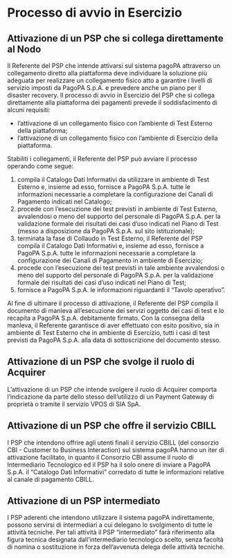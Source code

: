 # Processo di avvio in Esercizio

## Attivazione di un PSP che si collega direttamente al Nodo <a href="#invedfdp2run" id="invedfdp2run"></a>

Il Referente del PSP che intende attivarsi sul sistema pagoPA attraverso un collegamento diretto alla piattaforma deve individuare la soluzione più adeguata per realizzare un collegamento fisico atto a garantire i livelli di servizio imposti da PagoPA S.p.A. e prevedere anche un piano per il disaster recovery. Il processo di avvio in Esercizio del PSP che si collega direttamente alla piattaforma dei pagamenti prevede il soddisfacimento di alcuni requisiti:

* l’attivazione di un collegamento fisico con l’ambiente di Test Esterno della piattaforma;
* l’attivazione di un collegamento fisico con l’ambiente di Esercizio della piattaforma.

Stabiliti i collegamenti, il Referente del PSP può avviare il processo operando come segue:

1. compila il Catalogo Dati Informativi da utilizzare in ambiente di Test Esterno e, insieme ad esso, fornisce a PagoPA S.p.A. tutte le informazioni necessarie a completare la configurazione dei Canali di Pagamento indicati nel Catalogo;
2. procede con l’esecuzione dei test previsti in ambiente di Test Esterno, avvalendosi o meno del supporto del personale di PagoPA S.p.A. per la validazione formale dei risultati dei casi d’uso indicati nel Piano di Test (messo a disposizione da PagoPA S.p.A. sul sito istituzionale);
3. terminata la fase di Collaudo in Test Esterno, il Referente del PSP compila il Catalogo Dati Informativi e, insieme ad esso, fornisce a PagoPA S.p.A. tutte le informazioni necessarie a completare la configurazione dei Canali di Pagamento in ambiente di Esercizio;
4. procede con l’esecuzione dei test previsti in tale ambiente avvalendosi o meno del supporto del personale di PagoPA S.p.A. per la validazione formale dei risultati dei casi d’uso indicati nel Piano di Test;
5. fornisce a PagoPA S.p.A. le informazioni riguardanti il “Tavolo operativo”.

Al fine di ultimare il processo di attivazione, il Referente del PSP compila il documento di manleva all’esecuzione dei servizi oggetto dei casi di test e lo recapita a PagoPA S.p.A. debitamente firmato. Con la consegna della manleva, il Referente garantisce di aver effettuato con esito positivo, sia in ambiente di Test Esterno che in ambiente di Esercizio, tutti i casi di test previsti da PagoPA S.p.A. alla data di sottoscrizione del documento stesso.

## Attivazione di un PSP che svolge il ruolo di Acquirer <a href="#keca5uub56eg" id="keca5uub56eg"></a>

L’attivazione di un PSP che intende svolgere il ruolo di Acquirer comporta l’indicazione da parte dello stesso dell’utilizzo di un Payment Gateway di proprietà o tramite il servizio VPOS di SIA SpA.

## Attivazione di un PSP che offre il servizio CBILL <a href="#y4fovt50y64o" id="y4fovt50y64o"></a>

I PSP che intendono offrire agli utenti finali il servizio CBILL (del consorzio CBI - Customer to Business Interaction) sul sistema pagoPA hanno un iter di attivazione facilitato, in quanto il Consorzio CBI assume il ruolo di Intermediario Tecnologico ed il PSP ha il solo onere di inviare a PagoPA S.p.A. il “Catalogo Dati Informativi” corredato di tutte le informazioni relative al canale di pagamento CBILL.

## Attivazione di un PSP intermediato <a href="#smow7ueaopam" id="smow7ueaopam"></a>

I PSP aderenti che intendono utilizzare il sistema pagoPA indirettamente, possono servirsi di intermediari a cui delegano lo svolgimento di tutte le attività tecniche. Per tali attività il PSP “intermediato” farà riferimento alla figura tecnica designata dall’intermediario tecnologico scelto, senza facoltà di nomina o sostituzione in forza dell’avvenuta delega delle attività tecniche.

